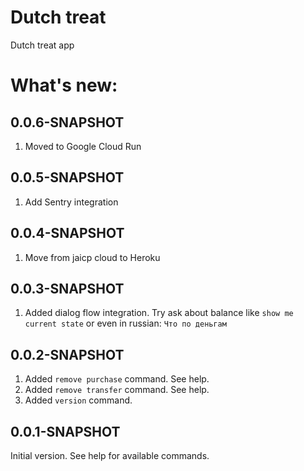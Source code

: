 # Dutch treat
Dutch treat app

# What's new:

## 0.0.6-SNAPSHOT
1. Moved to Google Cloud Run

## 0.0.5-SNAPSHOT
1. Add Sentry integration

## 0.0.4-SNAPSHOT
1. Move from jaicp cloud to Heroku

## 0.0.3-SNAPSHOT
1. Added dialog flow integration. Try ask about balance like `show me current state` or even in russian: `Что по деньгам`

## 0.0.2-SNAPSHOT
1. Added `remove purchase` command. See help.
2. Added `remove transfer` command. See help.
3. Added `version` command.

## 0.0.1-SNAPSHOT
Initial version. See help for available commands.